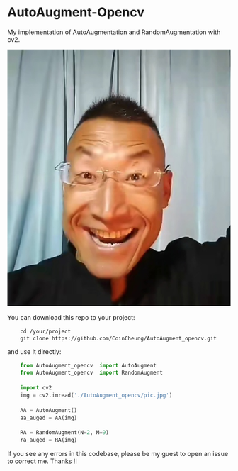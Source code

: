 
# AutoAugment-Opencv

My implementation of AutoAugmentation and RandomAugmentation with cv2.

<p align='center'>
<img src='pic.jpg'>
</p>

You can download this repo to your project:
```
    cd /your/project
    git clone https://github.com/CoinCheung/AutoAugment_opencv.git
``` 
and use it directly:
```python
    from AutoAugment_opencv  import AutoAugment
    from AutoAugment_opencv  import RandomAugment

    import cv2
    img = cv2.imread('./AutoAugment_opencv/pic.jpg')

    AA = AutoAugment()
    aa_auged = AA(img)

    RA = RandomAugment(N=2, M=9)
    ra_auged = RA(img)
```

If you see any errors in this codebase, please be my guest to open an issue to correct me. Thanks !!

